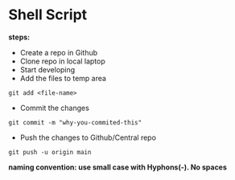 # Shell Script

**steps:**
* Create a repo in Github
* Clone repo in local laptop
* Start developing
* Add the files to temp area
```
git add <file-name>
```
* Commit the changes
```
git commit -m "why-you-commited-this"

```
* Push the changes to Github/Central repo
```
git push -u origin main

```

**naming convention: use small case with Hyphons(-). No spaces**